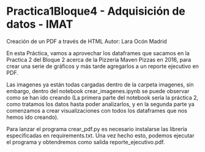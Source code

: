 # Practica1Bloque4 - Adquisición de datos - IMAT
Creación de un PDF a través de HTML
Autor: Lara Ocón Madrid

En esta Práctica, vamos a aprovechar los dataframes que sacamos en la Practica 2 del Bloque 2 acerca de la Pizzería Maven Pizzas en 2016, para crear una serie de gráficos y más tarde agregarlos a un reporte ejecutivo en PDF.

Las imagenes ya están todas cargadas dentro de la carpeta imagenes, sin embargo, dentro del notebook crear_imagenes.ipynb se puede observar como se han ido creando (La primera parte del notebook sería la práctica 2, como tratamos los datos hasta poder analizarlos, y en la segunda parte ya comenzamos a crear visualizaciones con todos los dataframes que nos hemos ido creando).

Para lanzar el programa crear_pdf.py es necesario instalarse las librería especificadas en requirements.txt. Una vez hecho esto, podemos ejecutar el programa y obtendremos como salida reporte_ejecutivo.pdf.